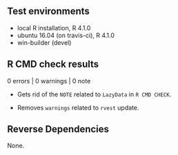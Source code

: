 ## Test environments
* local R installation, R 4.1.0
* ubuntu 16.04 (on travis-ci), R 4.1.0
* win-builder (devel)

## R CMD check results

0 errors | 0 warnings | 0 note

* Gets rid of the `NOTE` related to `LazyData` in `R CMD CHECK`.

* Removes `warnings` related to `rvest` update.

## Reverse Dependencies
 
None.